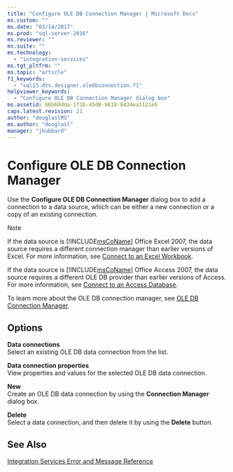 ```yaml
---
title: "Configure OLE DB Connection Manager | Microsoft Docs"
ms.custom: ""
ms.date: "03/14/2017"
ms.prod: "sql-server-2016"
ms.reviewer: ""
ms.suite: ""
ms.technology: 
  - "integration-services"
ms.tgt_pltfrm: ""
ms.topic: "article"
f1_keywords: 
  - "sql13.dts.designer.oledbconnection.f1"
helpviewer_keywords: 
  - "Configure OLE DB Connection Manager dialog box"
ms.assetid: 66b60dda-1f1b-45d0-9818-8434ea1121eb
caps.latest.revision: 21
author: "douglaslMS"
ms.author: "douglasl"
manager: "jhubbard"
---
```

# Configure OLE DB Connection Manager
  Use the **Configure OLE DB Connection Manager** dialog box to add a connection to a data source, which can be either a new connection or a copy of an existing connection.  
  
> [!NOTE]  
>  If the data source is [!INCLUDE[msCoName](../../includes/msconame-md.md)] Office Excel 2007, the data source requires a different connection manager than earlier versions of Excel. For more information, see [Connect to an Excel Workbook](../../integration-services/connection-manager/connect-to-an-excel-workbook.md).  
>   
>  If the data source is [!INCLUDE[msCoName](../../includes/msconame-md.md)] Office Access 2007, the data source requires a different OLE DB provider than earlier versions of Access. For more information, see [Connect to an Access Database](../../integration-services/connection-manager/connect-to-an-access-database.md).  
  
 To learn more about the OLE DB connection manager, see [OLE DB Connection Manager](../../integration-services/connection-manager/ole-db-connection-manager.md).  
  
## Options  
 **Data connections**  
 Select an existing OLE DB data connection from the list.  
  
 **Data connection properties**  
 View properties and values for the selected OLE DB data connection.  
  
 **New**  
 Create an OLE DB data connection by using the **Connection Manager** dialog box.  
  
 **Delete**  
 Select a data connection, and then delete it by using the **Delete** button.  
  
## See Also  
 [Integration Services Error and Message Reference](../../integration-services/integration-services-error-and-message-reference.md)  
  
  